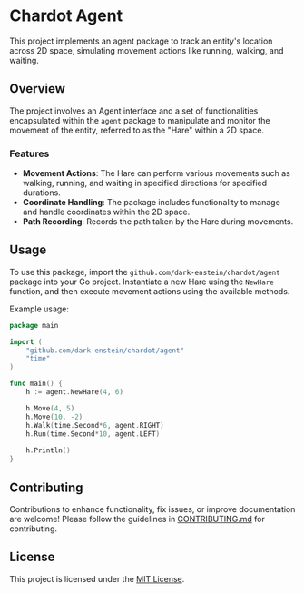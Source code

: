 # Chardot Agent

This project implements an agent package to track an entity's location across 2D space, simulating movement actions like running, walking, and waiting.

## Overview

The project involves an Agent interface and a set of functionalities encapsulated within the `agent` package to manipulate and monitor the movement of the entity, referred to as the "Hare" within a 2D space.

### Features

- **Movement Actions**: The Hare can perform various movements such as walking, running, and waiting in specified directions for specified durations.
- **Coordinate Handling**: The package includes functionality to manage and handle coordinates within the 2D space.
- **Path Recording**: Records the path taken by the Hare during movements.

## Usage

To use this package, import the `github.com/dark-enstein/chardot/agent` package into your Go project. Instantiate a new Hare using the `NewHare` function, and then execute movement actions using the available methods.

Example usage:

```go
package main

import (
    "github.com/dark-enstein/chardot/agent"
    "time"
)

func main() {
    h := agent.NewHare(4, 6)

    h.Move(4, 5)
    h.Move(10, -2)
    h.Walk(time.Second*6, agent.RIGHT)
    h.Run(time.Second*10, agent.LEFT)
    
    h.Println()
}
```

## Contributing
Contributions to enhance functionality, fix issues, or improve documentation are welcome! Please follow the guidelines in [CONTRIBUTING.md](https://github.com/dark-enstein/chardot/blob/master/CONTRIBUTING.md) for contributing.

## License
This project is licensed under the [MIT License](https://github.com/dark-enstein/chardot/blob/master/LICENSE).